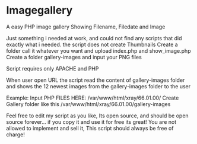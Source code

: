 # Imagegallery
A easy PHP image gallery Showing Filename, Filedate and Image


Just something i needed at work, and could not find any scripts that did exactly what i needed. the script does not create Thumbnails
Create a folder call it whatever you want and upload index.php and show_image.php Create a folder gallery-images and input your PNG files

Script requires only APACHE and PHP

When user open URL the script read the content of gallery-images folder and shows the 12 newest images from the gallery-images folder to the user


Example: Input PHP FILES HERE: /var/www/html/xray/66.01.00/
Create Gallery folder like this /var/www/html/xray/66.01.00/gallery-images


Feel free to edit my script as you like, Its open source, and should be open source forever... if you copy it and use it for free its great!
You are not allowed to implement and sell it, This script should always be free of charge!
